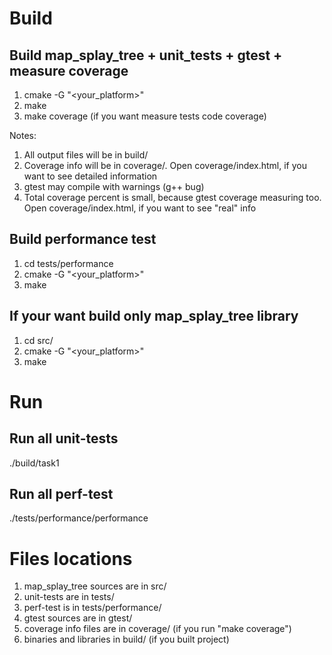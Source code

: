 Build
==============
Build map_splay_tree + unit_tests + gtest + measure coverage
--------------
1. cmake -G "<your_platform>"
2. make
3. make coverage (if you want measure tests code coverage)

Notes:

1. All output files will be in build/
2. Coverage info will be in coverage/. Open coverage/index.html, if you want to see detailed information
3. gtest may compile with warnings (g++ bug)
4. Total coverage percent is small, because gtest coverage measuring too. Open coverage/index.html, if you want to see "real" info

Build performance test
--------------
1. cd tests/performance
2. cmake -G "<your_platform>"
3. make

If your want build only map_splay_tree library
--------------
1. cd src/
2. cmake -G "<your_platform>"
3. make

Run
==============
Run all unit-tests
--------------
./build/task1

Run all perf-test
--------------
./tests/performance/performance

Files locations
==============
1. map_splay_tree sources are in src/
2. unit-tests are in tests/
3. perf-test is in tests/performance/
4. gtest sources are in gtest/
5. coverage info files are in coverage/ (if you run "make coverage")
6. binaries and libraries in build/ (if you built project)

